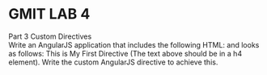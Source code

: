 # GMIT LAB 4 

Part 3 Custom Directives	
Write an AngularJS application that includes the following HTML:
    <my-first-directive></my-first-directive>
	and looks as follows:
		This is My First Directive
	(The text above should be in a h4 element).
	Write the custom AngularJS directive to achieve this.

